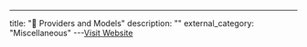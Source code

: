 ---
title: "🚀 Providers and Models"
description: ""
external_category: "Miscellaneous"
---[Visit Website](https://github.com/gpt4free/gpt4free.github.io/blob/main/docs%2Fproviders-and-models.md)


